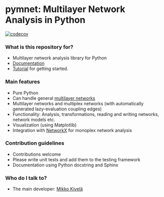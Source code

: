 # pymnet: Multilayer Network Analysis in Python #

[![codecov](https://codecov.io/gh/mnets/pymnet/graph/badge.svg?token=LI6QBAF7N0)](https://codecov.io/gh/mnets/pymnet)

### What is this repository for? ###

* Multilayer network analysis library for Python
* [Documentation](https://mnets.github.io/pymnet/)
* [Tutorial](https://mnets.github.io/pymnet/tutorial/index.html) for getting started.

### Main features ###

* Pure Python
* Can handle general [multilayer networks](http://comnet.oxfordjournals.org/content/2/3/203)
* Multilayer networks and multiplex networks (with automatically generated lazy-evaluation coupling edges)
* Functionality: Analysis, transformations, reading and writing networks, network models etc.
* Visualization (using Matplotlib)
* Integration with [NetworkX](https://networkx.org/) for monoplex network analysis


### Contribution guidelines ###

* Contributions welcome
* Please write unit tests and add them to the testing framework
* Documentation using Python docstring and Sphinx


### Who do I talk to? ###

* The main developer: [Mikko Kivelä](http://www.mkivela.com/)